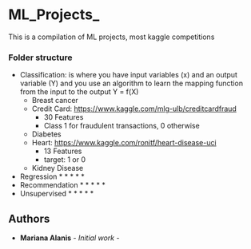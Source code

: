 # ML_Projects_
This is a compilation of ML projects, most kaggle competitions

### Folder structure

* Classification: is where you have input variables (x) and an output variable (Y) and you use an algorithm to learn the mapping function from the input to the output Y = f(X) 
  * Breast cancer
  * Credit Card: https://www.kaggle.com/mlg-ulb/creditcardfraud
      * 30 Features
      * Class 1 for fraudulent transactions, 0 otherwise
  * Diabetes
  * Heart: https://www.kaggle.com/ronitf/heart-disease-uci
      * 13 Features
      * target: 1 or 0 
  * Kidney Disease
* Regression
  * 
  * 
  * 
  * 
  * 
* Recommendation
  * 
  * 
  * 
  * 
  * 
* Unsupervised
  * 
  * 
  * 
  * 
  * 




## Authors

* **Mariana Alanis** - *Initial work* - 

